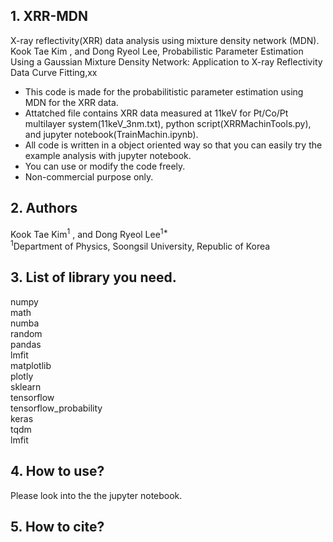 ## 1. XRR-MDN
X-ray reflectivity(XRR) data analysis using mixture density network (MDN).\
Kook Tae Kim , and Dong Ryeol Lee, Probabilistic Parameter Estimation Using a Gaussian Mixture Density Network: Application to X-ray Reflectivity Data Curve Fitting,xx

- This code is made for the probabilitistic parameter estimation using MDN for the XRR data.
- Attatched file contains XRR data measured at 11keV for Pt/Co/Pt multilayer system(11keV_3nm.txt), python script(XRRMachinTools.py), and jupyter notebook(TrainMachin.ipynb).
- All code is written in a object oriented way so that you can easily try the example analysis with jupyter notebook.
- You can use or modify the code freely.
- Non-commercial purpose only.

## 2. Authors
Kook Tae Kim<sup>1</sup></var> , and Dong Ryeol Lee<sup>1*</sup></var>\
<sup>1</sup></var>Department of Physics, Soongsil University, Republic of Korea

## 3. List of library you need.
numpy\
math\
numba\
random\
pandas\
lmfit\
matplotlib\
plotly\
sklearn\
tensorflow\
tensorflow_probability\
keras\
tqdm\
lmfit

## 4. How to use?
Please look into the the jupyter notebook.

## 5. How to cite?

